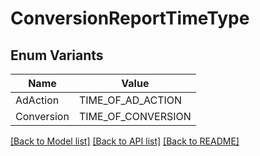 # ConversionReportTimeType

## Enum Variants

| Name | Value |
|---- | -----|
| AdAction | TIME_OF_AD_ACTION |
| Conversion | TIME_OF_CONVERSION |


[[Back to Model list]](../README.md#documentation-for-models) [[Back to API list]](../README.md#documentation-for-api-endpoints) [[Back to README]](../README.md)


